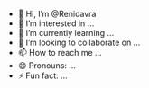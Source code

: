 - 👋 Hi, I’m @Renidavra
- 👀 I’m interested in ...
- 🌱 I’m currently learning ...
- 💞️ I’m looking to collaborate on ...
- 📫 How to reach me ...
- 😄 Pronouns: ...
- ⚡ Fun fact: ...

<!---
Renidav/Renidav is a ✨ special ✨ repository because its `README.md` (this file) appears on your GitHub profile.
You can click the Preview link to take a look at your changes.
--->
